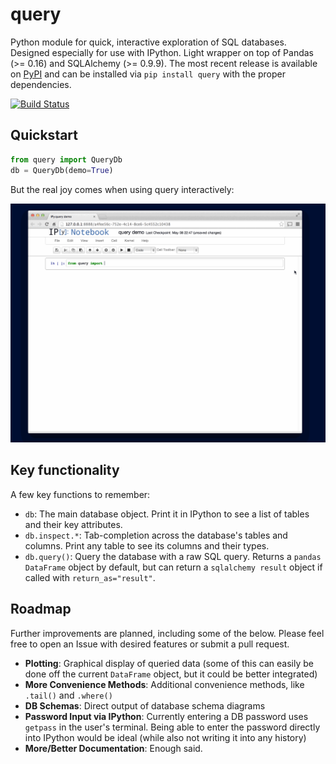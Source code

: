 # query
Python module for quick, interactive exploration of SQL databases. Designed especially for use with IPython. Light wrapper on top of Pandas (>= 0.16) and SQLAlchemy (>= 0.9.9). The most recent release is available on [PyPI](https://pypi.python.org/pypi/query) and can be installed via `pip install query` with the proper dependencies.

[![Build Status](https://travis-ci.org/boydgreenfield/query.svg?branch=master)](https://travis-ci.org/boydgreenfield/query)


## Quickstart
```python
from query import QueryDb
db = QueryDb(demo=True)
```

But the real joy comes when using query interactively:

![Interactive query use demo #1 ](docs/images/interactive_demo.gif?raw=True)

## Key functionality
A few key functions to remember:

* `db`: The main database object. Print it in IPython to see a list of tables and their key attributes.
* `db.inspect.*`: Tab-completion across the database's tables and columns. Print any table to see its columns and their types.
* `db.query()`: Query the database with a raw SQL query. Returns a `pandas DataFrame` object by default, but can return a `sqlalchemy result` object if called with `return_as="result"`.


## Roadmap
Further improvements are planned, including some of the below. Please feel free to open an Issue with desired features or submit a pull request.

* **Plotting**: Graphical display of queried data (some of this can easily be done off the current `DataFrame` object, but it could be better integrated)
* **More Convenience Methods**: Additional convenience methods, like ``.tail()`` and ``.where()``
* **DB Schemas**: Direct output of database schema diagrams
* **Password Input via IPython**: Currently entering a DB password uses `getpass` in the user's terminal. Being able to enter the password directly into IPython would be ideal (while also not writing it into any history)
* **More/Better Documentation**: Enough said.

